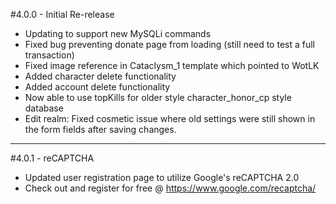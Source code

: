 #4.0.0 - Initial Re-release
 - Updating to support new MySQLi commands
 - Fixed bug preventing donate page from loading (still need to test a full transaction)
 - Fixed image reference in Cataclysm_1 template which pointed to WotLK
 - Added character delete functionality <admin page>
 - Added account delete functionality <admin page>
 - Now able to use topKills for older style character_honor_cp style database
 - Edit realm: Fixed cosmetic issue where old settings were still shown in the form fields after saving changes.

***

#4.0.1 - reCAPTCHA
 - Updated user registration page to utilize Google's reCAPTCHA 2.0 
 - Check out and register for free @ https://www.google.com/recaptcha/
